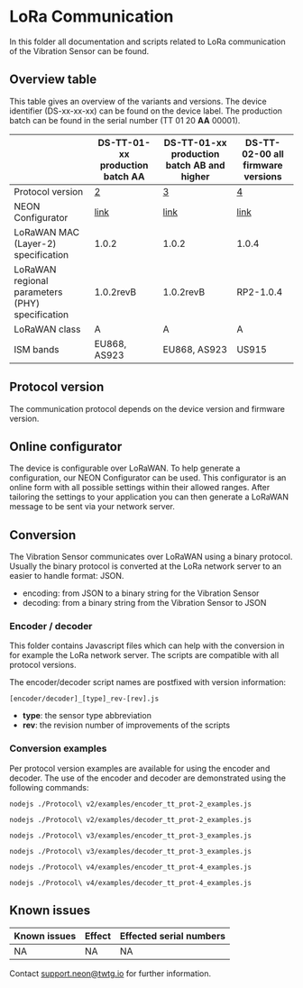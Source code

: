 # LoRa Communication

In this folder all documentation and scripts related to LoRa communication of the Vibration Sensor can be found.

## Overview table

This table gives an overview of the variants and versions.
The device identifier (DS-xx-xx-xx) can be found on the device label.
The production batch can be found in the serial number (TT 01 20 **AA** 00001).

|                                                 | DS-TT-01-xx production batch AA                       | DS-TT-01-xx production batch AB and higher            | DS-TT-02-00 all firmware versions                     |
| ----------------------------------------------- | ----------------------------------------------------- | ----------------------------------------------------- | ----------------------------------------------------- |
| Protocol version                                | [2](./Protocol%20v2/)                                 | [3](./Protocol%20v3/)                                 | [4](./Protocol%20v4/)                                 |
| NEON Configurator                               | [link](https://neon-configurator.twtg.io/neon/tt/v2/) | [link](https://neon-configurator.twtg.io/neon/tt/v3/) | [link](https://neon-configurator.twtg.io/neon/tt/v4/) |
| LoRaWAN MAC (Layer-2) specification             | 1.0.2                                                 | 1.0.2                                                 | 1.0.4                                                 |
| LoRaWAN regional parameters (PHY) specification | 1.0.2revB                                             | 1.0.2revB                                             | RP2-1.0.4                                             |
| LoRaWAN class                                   | A                                                     | A                                                     | A                                                     |
| ISM bands                                       | EU868, AS923                                          | EU868, AS923                                          | US915                                                 |

## Protocol version

The communication protocol depends on the device version and firmware version.

## Online configurator

The device is configurable over LoRaWAN.
To help generate a configuration, our NEON Configurator can be used.
This configurator is an online form with all possible settings within their allowed ranges.
After tailoring the settings to your application you can then generate a LoRaWAN message to be sent via your network server.

## Conversion

The Vibration Sensor communicates over LoRaWAN using a binary protocol.
Usually the binary protocol is converted at the LoRa network server to an easier to handle format: JSON.

- encoding: from JSON to a binary string for the Vibration Sensor
- decoding: from a binary string from the Vibration Sensor to JSON

### Encoder / decoder

This folder contains Javascript files which can help with the conversion in for example the LoRa network server.
The scripts are compatible with all protocol versions.

The encoder/decoder script names are postfixed with version information:

    [encoder/decoder]_[type]_rev-[rev].js

- **type**: the sensor type abbreviation
- **rev**: the revision number of improvements of the scripts

### Conversion examples

Per protocol version examples are available for using the encoder and decoder.
The use of the encoder and decoder are demonstrated using the following commands:

```
nodejs ./Protocol\ v2/examples/encoder_tt_prot-2_examples.js

nodejs ./Protocol\ v2/examples/decoder_tt_prot-2_examples.js

nodejs ./Protocol\ v3/examples/encoder_tt_prot-3_examples.js

nodejs ./Protocol\ v3/examples/decoder_tt_prot-3_examples.js

nodejs ./Protocol\ v4/examples/encoder_tt_prot-4_examples.js

nodejs ./Protocol\ v4/examples/decoder_tt_prot-4_examples.js
```

## Known issues

| Known issues | Effect | Effected serial numbers |
| ------------ | ------ | ----------------------- |
| NA           | NA     | NA                      |

Contact support.neon@twtg.io for further information.
